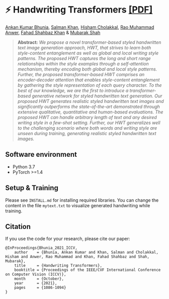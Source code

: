 # :zap: Handwriting Transformers **[[PDF]](https://openaccess.thecvf.com/content/ICCV2021/papers/Bhunia_Handwriting_Transformers_ICCV_2021_paper.pdf)** 


[Ankan Kumar Bhunia](https://scholar.google.com/citations?user=2leAc3AAAAAJ&hl=en),
[Salman Khan](https://scholar.google.com/citations?user=M59O9lkAAAAJ&hl=en),
[Hisham Cholakkal](https://scholar.google.com/citations?user=bZ3YBRcAAAAJ&hl=en), 
[Rao Muhammad Anwer](https://scholar.google.fi/citations?user=_KlvMVoAAAAJ&hl=en),
[Fahad Shahbaz Khan](https://scholar.google.ch/citations?user=zvaeYnUAAAAJ&hl=en&oi=ao) &
[Mubarak Shah](https://scholar.google.com/citations?user=p8gsO3gAAAAJ&hl=en)


> **Abstract:** 
>*We propose a novel transformer-based styled handwritten text image generation approach, HWT, that strives to learn both style-content entanglement as well as global and local writing style patterns. The proposed HWT captures the long and short range  relationships within the style examples through a self-attention mechanism, thereby encoding both global and local style patterns. Further, the proposed transformer-based HWT comprises an encoder-decoder attention that enables style-content entanglement by gathering the style representation of each query character. To the best of our knowledge, we are the first to introduce a transformer-based generative network for styled handwritten text generation. Our proposed HWT generates realistic styled handwritten text images and significantly outperforms the state-of-the-art demonstrated through extensive qualitative, quantitative and human-based evaluations. The proposed HWT can handle arbitrary length of text and any desired writing style in a few-shot setting. Further, our HWT generalizes well to the challenging scenario where both words and writing style are unseen during training, generating realistic styled handwritten text images.* 


## Software environment

- Python 3.7
- PyTorch >=1.4

## Setup & Training

Please see ```INSTALL.md``` for installing required libraries. You can change the content in the file ```mytext.txt``` to visualize generated handwriting while training.   

## Citation

If you use the code for your research, please cite our paper:

```
@InProceedings{Bhunia_2021_ICCV,
    author    = {Bhunia, Ankan Kumar and Khan, Salman and Cholakkal, Hisham and Anwer, Rao Muhammad and Khan, Fahad Shahbaz and Shah, Mubarak},
    title     = {Handwriting Transformers},
    booktitle = {Proceedings of the IEEE/CVF International Conference on Computer Vision (ICCV)},
    month     = {October},
    year      = {2021},
    pages     = {1086-1094}
}
```

